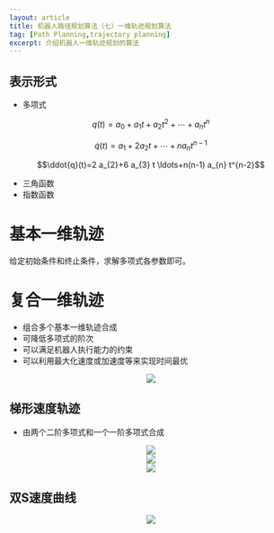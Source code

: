 ```yaml
---
layout: article
title: 机器人路径规划算法（七）一维轨迹规划算法
tag: [Path Planning,trajectory planning]
excerpt: 介绍机器人一维轨迹规划的算法
---
```

## 表示形式
- 多项式

$$q(t)=a_{0}+a_{1} t+a_{2} t^{2}+\cdots+a_{n} t^{n}$$

$$\dot{q}(t)=a_{1}+2 a_{2} t+\cdots+n a_{n} t^{n-1}$$

$$\ddot{q}(t)=2 a_{2}+6 a_{3} t \ldots+n(n-1) a_{n} t^{n-2}$$
- 三角函数
- 指数函数

# 基本一维轨迹
给定初始条件和终止条件，求解多项式各参数即可。

# 复合一维轨迹
- 组合多个基本一维轨迹合成
- 可降低多项式的阶次
- 可以满足机器人执行能力的约束
- 可以利用最大化速度或加速度等来实现时间最优

<div style="text-align: center"><img src="https://cdn.jsdelivr.net/gh/Mronne/MarkDownImg/img/20200327163907.png"/></div>

## 梯形速度轨迹
- 由两个二阶多项式和一个一阶多项式合成

<div style="text-align: center"><img src="https://cdn.jsdelivr.net/gh/Mronne/MarkDownImg/img/20200327165415.png"/></div>

<div style="text-align: center"><img src="https://cdn.jsdelivr.net/gh/Mronne/MarkDownImg/img/20200327165529.png"/></div>

<div style="text-align: center"><img src="https://cdn.jsdelivr.net/gh/Mronne/MarkDownImg/img/20200327172130.png"/></div>

## 双S速度曲线
<div style="text-align: center"><img src="https://cdn.jsdelivr.net/gh/Mronne/MarkDownImg/img/20200327172714.jpg"/></div>
